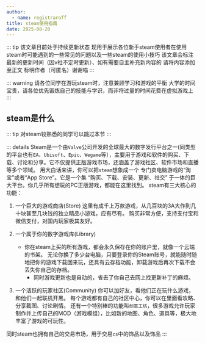 ```yaml
---
author:
  - name: registraroff
title: steam使用指南
date: 2025-08-20
---
```


::: tip
该文章目前处于持续更新状态 现用于展示各位新手steam使用者在使用steam时可能遇到的一些常见的问题以及一些steam的使用小技巧 该文章会标注最新的更新时间（因v社不定时更新）、如有需要自主补充新内容的 请将内容添加至正文 标明作者（可匿名）谢谢喵
:::

::: warning
请各位同学在游玩steam时，注意兼顾学习和游戏的平衡 大学的时间宝贵，请各位优先锻炼自己的技能与学识，而非将过量的时间花费在虚拟游戏上
:::

## steam是什么

::: tip
对steam较熟悉的同学可以跳过本节
:::

::: details
Steam是一个由`Valve`公司开发的全球最大的数字发行平台之一(同类型的平台也有`EA`、`Ubisoft`、`Epic`、`Wegame`等），主要用于游戏和软件的购买、下载、讨论和分享。它不仅提供正版游戏市场，还涵盖了游戏社区、软件市场和直播等多个领域。
用大白话来讲，你可以把`steam`想象成一个 专门卖电脑游戏的“淘宝”或者“App Store”。它是一个集 “购买、下载、安装、更新、社交” 于一体的巨大平台。你几乎所有想玩的PC正版游戏，都能在这里找到。
steam有三大核心的功能：

1. 一个巨大的游戏商店(Store)
  这里有成千上万款游戏，从几百块的3A大作到几十块甚至几块钱的独立精品小游戏，应有尽有。
  购买非常方便，支持支付宝和微信支付，对国内玩家极其友好。

2. 一个属于你的数字游戏库(Library)
     - 你在steam上买的所有游戏，都会永久保存在你的账户里，就像一个云端的书架。
  无论你换了多少台电脑，只要登录你的Steam账号，就能随时随地把你的游戏下载回来玩，还具有云存档功能，卸载游戏后再次下载不会丢失你自己的存档。
       - 同时游戏更新也是自动的，省去了你自己去网上找更新补丁的麻烦。
1. 一个活跃的玩家社区(Community)
  你可以加好友，看他们正在玩什么游戏，和他们一起联机开黑。
  每个游戏都有自己的社区中心，你可以在里面看攻略、分享截图、讨论剧情。
  还有一个特别棒的功能叫`创意工坊`，很多游戏允许玩家制作并上传自己的MOD（游戏模组），比如新的地图、角色、道具等，极大地丰富了游戏的可玩性。

同时steam也拥有自己的交易市场，用于交易`cs`中的饰品以及饰品
:::
